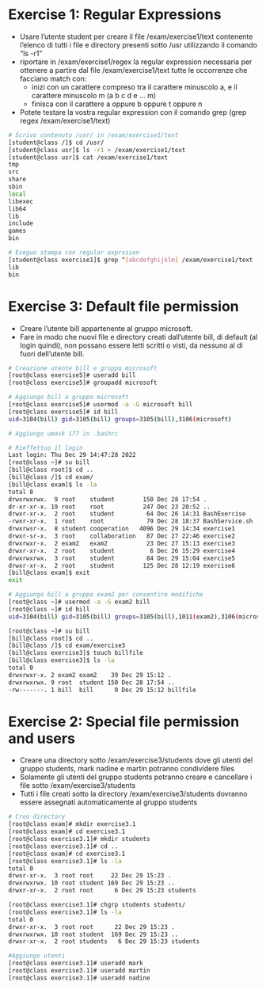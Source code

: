 # Exercise 1: Regular Expressions
- Usare l’utente student per creare il file /exam/exercise1/text contenente l’elenco di tutti i file e directory presenti sotto /usr utilizzando il comando “ls -r1”
- riportare in /exam/exercise1/regex la regular expression necessaria per ottenere a partire dal file /exam/exercise1/text tutte le occorrenze che facciano match con:
  - inizi con un carattere compreso tra il carattere minuscolo a, e il carattere minuscolo m (a b c d e … m)
  - finisca con il carattere a oppure b oppure t oppure n
- Potete testare la vostra regular expression con il comando grep (grep regex /exam/exercise1/text)
```bash
# Scrivo contenuto /usr/ in /exam/exercise1/text
[student@class /]$ cd /usr/
[student@class usr]$ ls -r1 > /exam/exercise1/text
[student@class usr]$ cat /exam/exercise1/text
tmp
src
share
sbin
local
libexec
lib64
lib
include
games
bin

# Eseguo stampa con regular exprssion
[student@class exercise1]$ grep ^[abcdefghijklm] /exam/exercise1/text | grep [abtn]$
lib
bin
```
# Exercise 3: Default file permission
- Creare l’utente bill appartenente al gruppo microsoft.
- Fare in modo che nuovi file e directory creati dall’utente bill, di default (al login quindi), non possano essere letti scritti o visti, da nessuno al di fuori dell’utente bill.
```bash
# Creazione utente bill e gruppo microsoft
[root@class exercise5]# useradd bill
[root@class exercise5]# groupadd microsoft

# Aggiungo bill a gruppo microsoft
[root@class exercise5]# usermod -a -G microsoft bill
[root@class exercise5]# id bill
uid=3104(bill) gid=3105(bill) groups=3105(bill),3106(microsoft)

# Aggiungo umask 177 in .bashrc

# Rieffettuo il login
Last login: Thu Dec 29 14:47:28 2022
[root@class ~]# su bill
[bill@class root]$ cd ..
[bill@class /]$ cd exam/
[bill@class exam]$ ls -la
total 8
drwxrwxrwx.  9 root    student        150 Dec 28 17:54 .
dr-xr-xr-x. 19 root    root           247 Dec 23 20:52 ..
drwxr-xr-x.  2 root    student         64 Dec 26 14:31 BashExercise
-rwxr-xr-x.  1 root    root            79 Dec 28 18:37 BashService.sh
drwxrwsr-x.  8 student cooperation   4096 Dec 29 14:34 exercise1
drwxr-sr-x.  3 root    collaboration   87 Dec 27 22:46 exercise2
drwxrwxr-x.  2 exam2   exam2           23 Dec 27 15:13 exercise3
drwxr-xr-x.  2 root    student          6 Dec 26 15:29 exercise4
drwxrwxrwx.  3 root    student         84 Dec 29 15:04 exercise5
drwxr-xr-x.  2 root    student        125 Dec 28 12:19 exercise6
[bill@class exam]$ exit
exit

# Aggiungo bill a gruppo exam2 per consentire modifiche
[root@class ~]# usermod -a -G exam2 bill
[root@class ~]# id bill
uid=3104(bill) gid=3105(bill) groups=3105(bill),1011(exam2),3106(microsoft)

[root@class ~]# su bill
[bill@class root]$ cd ..
[bill@class /]$ cd exam/exercise3
[bill@class exercise3]$ touch billfile
[bill@class exercise3]$ ls -la
total 0
drwxrwxr-x. 2 exam2 exam2    39 Dec 29 15:12 .
drwxrwxrwx. 9 root  student 150 Dec 28 17:54 ..
-rw-------. 1 bill  bill      0 Dec 29 15:12 billfile
```
# Exercise 2: Special file permission and users
- Creare una directory sotto /exam/exercise3/students dove gli utenti del gruppo students, mark nadine e martin potranno condividere files
- Solamente gli utenti del gruppo students potranno creare e cancellare i file sotto /exam/exercise3/students
- Tutti i file creati sotto la directory /exam/exercise3/students dovranno essere assegnati automaticamente al gruppo students
```bash
# Creo directory
[root@class exam]# mkdir exercise3.1
[root@class exam]# cd exercise3.1
[root@class exercise3.1]# mkdir students
[root@class exercise3.1]# cd ..
[root@class exam]# cd exercise3.1
[root@class exercise3.1]# ls -la
total 0
drwxr-xr-x.  3 root root     22 Dec 29 15:23 .
drwxrwxrwx. 10 root student 169 Dec 29 15:23 ..
drwxr-xr-x.  2 root root      6 Dec 29 15:23 students

[root@class exercise3.1]# chgrp students students/
[root@class exercise3.1]# ls -la
total 0
drwxr-xr-x.  3 root root      22 Dec 29 15:23 .
drwxrwxrwx. 10 root student  169 Dec 29 15:23 ..
drwxr-xr-x.  2 root students   6 Dec 29 15:23 students

#Aggiungo utenti
[root@class exercise3.1]# useradd mark
[root@class exercise3.1]# useradd martin
[root@class exercise3.1]# useradd nadine
